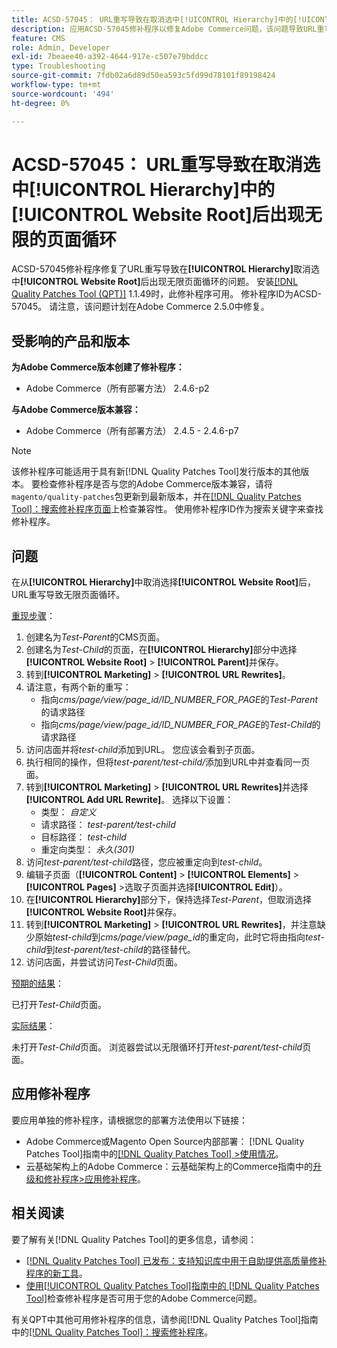 ```yaml
---
title: ACSD-57045： URL重写导致在取消选中[!UICONTROL Hierarchy]中的[!UICONTROL Website Root]后出现无限的页面循环
description: 应用ACSD-57045修补程序以修复Adobe Commerce问题，该问题导致URL重写在[!UICONTROL Hierarchy]中取消选中[!UICONTROL Website Root]后导致无限页面循环。
feature: CMS
role: Admin, Developer
exl-id: 7beaee40-a392-4644-917e-c507e79bddcc
type: Troubleshooting
source-git-commit: 7fdb02a6d89d50ea593c5fd99d78101f89198424
workflow-type: tm+mt
source-wordcount: '494'
ht-degree: 0%

---
```


# ACSD-57045： URL重写导致在取消选中[!UICONTROL Hierarchy]中的[!UICONTROL Website Root]后出现无限的页面循环

ACSD-57045修补程序修复了URL重写导致在&#x200B;**[!UICONTROL Hierarchy]**&#x200B;取消选中&#x200B;**[!UICONTROL Website Root]**&#x200B;后出现无限页面循环的问题。 安装[[!DNL Quality Patches Tool (QPT)]](https://experienceleague.adobe.com/en/docs/commerce-operations/tools/quality-patches-tool/quality-patches-tool-to-self-serve-quality-patches) 1.1.49时，此修补程序可用。 修补程序ID为ACSD-57045。 请注意，该问题计划在Adobe Commerce 2.5.0中修复。

## 受影响的产品和版本

**为Adobe Commerce版本创建了修补程序：**

* Adobe Commerce（所有部署方法） 2.4.6-p2

**与Adobe Commerce版本兼容：**

* Adobe Commerce（所有部署方法） 2.4.5 - 2.4.6-p7

>[!NOTE]
>
>该修补程序可能适用于具有新[!DNL Quality Patches Tool]发行版本的其他版本。 要检查修补程序是否与您的Adobe Commerce版本兼容，请将`magento/quality-patches`包更新到最新版本，并在[[!DNL Quality Patches Tool]：搜索修补程序页面](https://experienceleague.adobe.com/tools/commerce-quality-patches/index.html)上检查兼容性。 使用修补程序ID作为搜索关键字来查找修补程序。

## 问题

在从&#x200B;**[!UICONTROL Hierarchy]**&#x200B;中取消选择&#x200B;**[!UICONTROL Website Root]**&#x200B;后，URL重写导致无限页面循环。

<u>重现步骤</u>：

1. 创建名为&#x200B;*Test-Parent*&#x200B;的CMS页面。
1. 创建名为&#x200B;*Test-Child*&#x200B;的页面，在&#x200B;**[!UICONTROL Hierarchy]**&#x200B;部分中选择&#x200B;**[!UICONTROL Website Root]** > **[!UICONTROL Parent]**&#x200B;并保存。
1. 转到&#x200B;**[!UICONTROL Marketing]** > **[!UICONTROL URL Rewrites]**。
1. 请注意，有两个新的重写：
   * 指向&#x200B;*cms/page/view/page_id/ID_NUMBER_FOR_PAGE*&#x200B;的&#x200B;*Test-Parent*&#x200B;的请求路径
   * 指向&#x200B;*cms/page/view/page_id/ID_NUMBER_FOR_PAGE*&#x200B;的&#x200B;*Test-Child*&#x200B;的请求路径
1. 访问店面并将&#x200B;*test-child*&#x200B;添加到URL。 您应该会看到子页面。
1. 执行相同的操作，但将&#x200B;*test-parent/test-child/*&#x200B;添加到URL中并查看同一页面。
1. 转到&#x200B;**[!UICONTROL Marketing]** > **[!UICONTROL URL Rewrites]**&#x200B;并选择&#x200B;**[!UICONTROL Add URL Rewrite]**。 选择以下设置：
   * 类型： *自定义*
   * 请求路径： *test-parent/test-child*
   * 目标路径： *test-child*
   * 重定向类型： *永久(301)*
1. 访问&#x200B;*test-parent/test-child*&#x200B;路径，您应被重定向到&#x200B;*test-child*。
1. 编辑子页面（**[!UICONTROL Content]** > **[!UICONTROL Elements]** > **[!UICONTROL Pages]** >选取子页面并选择&#x200B;**[!UICONTROL Edit]**）。
1. 在&#x200B;**[!UICONTROL Hierarchy]**&#x200B;部分下，保持选择&#x200B;*Test-Parent*，但取消选择&#x200B;**[!UICONTROL Website Root]**&#x200B;并保存。
1. 转到&#x200B;**[!UICONTROL Marketing]** > **[!UICONTROL URL Rewrites]**，并注意缺少原始&#x200B;*test-child*&#x200B;到&#x200B;*cms/page/view/page_id*&#x200B;的重定向，此时它将由指向&#x200B;*test-child*&#x200B;到&#x200B;*test-parent/test-child*&#x200B;的路径替代。
1. 访问店面，并尝试访问&#x200B;*Test-Child*&#x200B;页面。

<u>预期的结果</u>：

已打开&#x200B;*Test-Child*&#x200B;页面。

<u>实际结果</u>：

未打开&#x200B;*Test-Child*&#x200B;页面。 浏览器尝试以无限循环打开&#x200B;*test-parent/test-child*&#x200B;页面。

## 应用修补程序

要应用单独的修补程序，请根据您的部署方法使用以下链接：

* Adobe Commerce或Magento Open Source内部部署： [!DNL Quality Patches Tool]指南中的[[!DNL Quality Patches Tool] >使用情况](/help/tools/quality-patches-tool/usage.md)。
* 云基础架构上的Adobe Commerce：云基础架构上的Commerce指南中的[升级和修补程序>应用修补程序](https://experienceleague.adobe.com/docs/commerce-cloud-service/user-guide/develop/upgrade/apply-patches.html)。

## 相关阅读

要了解有关[!DNL Quality Patches Tool]的更多信息，请参阅：

* [[!DNL Quality Patches Tool] 已发布：支持知识库中用于自助提供高质量修补程序的新工具](https://experienceleague.adobe.com/en/docs/commerce-operations/tools/quality-patches-tool/quality-patches-tool-to-self-serve-quality-patches)。
* [使用[!UICONTROL Quality Patches Tool]指南中的 [!DNL Quality Patches Tool]](/help/tools/quality-patches-tool/patches-available-in-qpt/check-patch-for-magento-issue-with-magento-quality-patches.md)检查修补程序是否可用于您的Adobe Commerce问题。


有关QPT中其他可用修补程序的信息，请参阅[!DNL Quality Patches Tool]指南中的[[!DNL Quality Patches Tool]：搜索修补程序](https://experienceleague.adobe.com/tools/commerce-quality-patches/index.html)。

